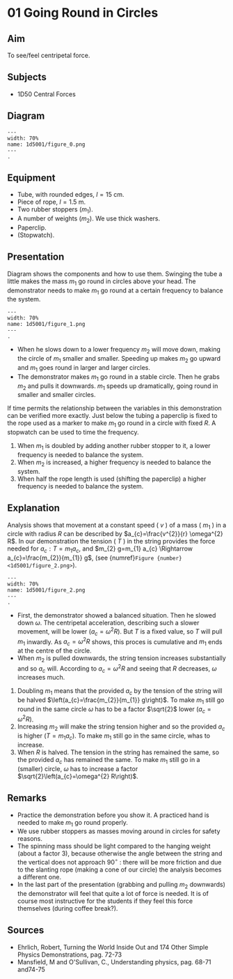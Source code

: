 # 01 Going Round in Circles 
  
## Aim   
To see/feel centripetal force.    
  
## Subjects   
* 1D50 Central Forces

## Diagram
```{figure} figures/figure_0.png  
---  
width: 70%  
name: 1d5001/figure_0.png  
---  
. 
```

## Equipment
- Tube, with rounded edges, $l=15 \mathrm{~cm}$.
- Piece of rope, $l=1.5 \mathrm{~m}$.
- Two rubber stoppers $\left(m_{1}\right)$.
- A number of weights $\left(m_{2}\right)$. We use thick washers.
- Paperclip.
- (Stopwatch).
  
## Presentation   
Diagram shows the components and how to use them. Swinging the tube a little makes the mass $m_{1}$ go round in circles above your head. The demonstrator needs to make $m_{1}$ go round at a certain frequency to balance the system.   

```{figure} figures/figure_1.png  
---  
width: 70%  
name: 1d5001/figure_1.png  
---  
.
``` 
 
- When he slows down to a lower frequency $m_{2}$ will move down, making the circle of $m_{1}$ smaller and smaller. Speeding up makes $m_{2}$ go upward and $m_{1}$ goes round in larger and larger circles.
- The demonstrator makes $m_{1}$ go round in a stable circle. Then he grabs $m_{2}$ and pulls it downwards. $m_{1}$ speeds up dramatically, going round in smaller and smaller circles. 

If time permits the relationship between the variables in this demonstration can be verified more exactly. Just below the tubing a paperclip is fixed to the rope used as a marker to make $m_{1}$ go round in a circle with fixed $R$. A stopwatch can be used to time the frequency. 

1. When $m_{1}$ is doubled by adding another rubber stopper to it, a lower frequency is needed to balance the system.
2. When $m_{2}$ is increased, a higher frequency is needed to balance the system.
3. When half the rope length is used (shifting the paperclip) a higher frequency is needed to balance the system.     
  
## Explanation   
Analysis shows that movement at a constant speed ( $v$ ) of a mass ( $m_{1}$ ) in a circle with radius $R$ can be described by $a_{c}=\frac{v^{2}}{r} \omega^{2} R$. In our demonstration the tension ( $T$ ) in the string provides the force needed for $a_{c}: T=m_{1} a_{c}$, and $m_{2} g=m_{1} a_{c} \Rightarrow a_{c}=\frac{m_{2}}{m_{1}} g$, (see {numref}`Figure {number} <1d5001/figure_2.png>`).   

```{figure} figures/figure_2.png  
---  
width: 70%  
name: 1d5001/figure_2.png  
---  
. 
```
 
- First, the demonstrator showed a balanced situation. Then he slowed down $\omega$. The centripetal acceleration, describing such a slower movement, will be lower $\left(a_{c}=\omega^{2} R\right)$. But $T$ is a fixed value, so $T$ will pull $m_{1}$ inwardly. As $a_{c}=\omega^{2} R$ shows, this proces is cumulative and $m_{1}$ ends at the centre of the circle.
- When $m_{2}$ is pulled downwards, the string tension increases substantially and so $a_{c}$ will. According to $a_{c}=\omega^{2} R$ and seeing that $R$ decreases, $\omega$ increases much.

1. Doubling $m_{1}$ means that the provided $a_{c}$ by the tension of the string will be halved $\left(a_{c}=\frac{m_{2}}{m_{1}} g\right)$. To make $m_{1}$ still go round in the same circle $\omega$ has to be a factor $\sqrt{2}$ lower $\left(a_{c}=\omega^{2} R\right)$.
2. Increasing $m_{2}$ will make the string tension higher and so the provided $a_{c}$ is higher $\left(T=m_{1} a_{c}\right)$.  To make $m_{1}$ still go in the same circle, whas to increase.
3. When $R$ is halved. The tension in the string has remained the same, so the provided $a_{c}$ has remained the same. To make $m_{1}$ still go in a (smaller) circle, $\omega$ has to increase a factor $\sqrt{2}\left(a_{c}=\omega^{2} R\right)$.

  
## Remarks 
- Practice the demonstration before you show it. A practiced hand is needed to make $m_{1}$ go round properly.
- We use rubber stoppers as masses moving around in circles for safety reasons.
- The spinning mass should be light compared to the hanging weight (about a factor 3), because otherwise the angle between the string and the vertical does not approach $90^{\circ}$ : there will be more friction and due to the slanting rope (making a cone of our circle) the analysis becomes a different one.
- In the last part of the presentation (grabbing and pulling $m_{2}$ downwards) the demonstrator will feel that quite a lot of force is needed. It is of course most instructive for the students if they feel this force themselves (during coffee break?).     
  
## Sources   
*  Ehrlich, Robert, Turning the World Inside Out and 174 Other Simple Physics Demonstrations, pag. 72-73 
*  Mansfield, M and O'Sullivan, C., Understanding physics, pag. 68-71 and74-75
  